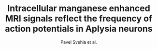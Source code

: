 ---
cat: ciel
subcat: neurophysics
bestof: false
author: Pavel Svehla et al.
title: Intracellular manganese enhanced MRI signals reflect the frequency of action potentials in Aplysia neurons
journal: Journal of Neuroscience Methods
year: 2018
type: article
url: https -//linkinghub.elsevier.com/retrieve/pii/S0165027017304259
doi: 10.1016/j.jneumeth.2017.12.008
---